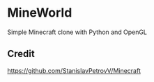 # MineWorld

Simple Minecraft clone with Python and OpenGL

## Credit
https://github.com/StanislavPetrovV/Minecraft

